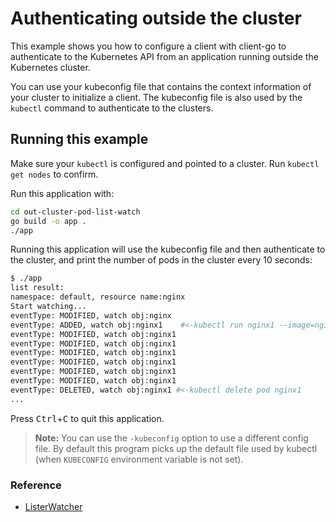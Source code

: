 # Authenticating outside the cluster

This example shows you how to configure a client with client-go to authenticate
to the Kubernetes API from an application running outside the Kubernetes
cluster.

You can use your kubeconfig file that contains the context information
of your cluster to initialize a client. The kubeconfig file is also used
by the `kubectl` command to authenticate to the clusters.

## Running this example

Make sure your `kubectl` is configured and pointed to a cluster. Run
`kubectl get nodes` to confirm.

Run this application with:

```bash
cd out-cluster-pod-list-watch
go build -o app .
./app
```

Running this application will use the kubeconfig file and then authenticate to the
cluster, and print the number of pods in the cluster every 10 seconds:

```bash
$ ./app
list result:
namespace: default, resource name:nginx
Start watching...
eventType: MODIFIED, watch obj:nginx
eventType: ADDED, watch obj:nginx1    #<-kubectl run nginx1 --image=nginx
eventType: MODIFIED, watch obj:nginx1
eventType: MODIFIED, watch obj:nginx1
eventType: MODIFIED, watch obj:nginx1
eventType: MODIFIED, watch obj:nginx1
eventType: MODIFIED, watch obj:nginx1
eventType: MODIFIED, watch obj:nginx1
eventType: DELETED, watch obj:nginx1 #<-kubectl delete pod nginx1
...
```

Press <kbd>Ctrl</kbd>+<kbd>C</kbd> to quit this application.

> **Note:** You can use the `-kubeconfig` option to use a different config file. By default
> this program picks up the default file used by kubectl (when `KUBECONFIG`
> environment variable is not set).

### Reference

* [ListerWatcher](https://bbs.huaweicloud.com/blogs/331871)
